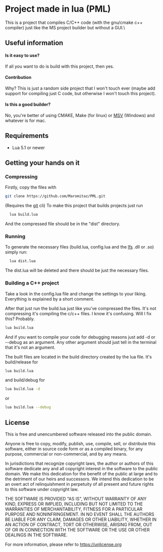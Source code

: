 
# Project made in lua (PML)

This is a project that compiles C/C++ code (with the gnu/cmake c++ compiler) just like the MS project builder but without a GUI.\


## Useful information

#### Is it easy to use?

 If all you want to do is build with this project, then yes.

#### Contribution

Why? This is just a random side project that I won't touch ever (maybe add support for compiling just C code, but otherwise I won't touch this project).

#### Is this a good builder?

No, you're better of using CMAKE, Make (for linux) or [MSV](https://visualstudio.microsoft.com/) (Windows) and whatever is for mac.
## Requirements

- Lua 5.1 or newer
## Getting your hands on it

### Compressing

Firstly, copy the files with
```bash
git clone https://github.com/Maromitaz/PML.git
```
(Requires the [git](https://github.com/git/git) cli)
To make this project that builds projects just run

```bash
  lua build.lua
```

And the compressed file should be in the "dist" directory.

### Running

To generate the necessary files (build.lua, config.lua and the [lfs](https://github.com/lunarmodules/luafilesystem) .dll or .so) simply run:

```bash
  lua dist.lua
```

The dist.lua will be deleted and there should be just the necessary files.

### Building a C++ project

Take a look in the config.lua file and change the settings to your liking.\
Everything is explained by a short comment.

After that just run the build.lua just like you've compressed the files. It's not compressing it's compiling the c/c++ files. I know it's confusing. Will I fix this? Probably.

```bash
lua build.lua
```

And if you want to compile your code for debugging reasons just add -d or --debug as an argument. Any other argument should just tell in the terminal that it's not an argument.

The built files are located in the build directory created by the lua file. It's build/release for
```bash
lua build.lua
```
and build/debug for
```bash
lua build.lua -d
```
or
```bash
lua build.lua --debug
```
## License

This is free and unencumbered software released into the public domain.

Anyone is free to copy, modify, publish, use, compile, sell, or
distribute this software, either in source code form or as a compiled
binary, for any purpose, commercial or non-commercial, and by any
means.

In jurisdictions that recognize copyright laws, the author or authors
of this software dedicate any and all copyright interest in the
software to the public domain. We make this dedication for the benefit
of the public at large and to the detriment of our heirs and
successors. We intend this dedication to be an overt act of
relinquishment in perpetuity of all present and future rights to this
software under copyright law.

THE SOFTWARE IS PROVIDED "AS IS", WITHOUT WARRANTY OF ANY KIND,
EXPRESS OR IMPLIED, INCLUDING BUT NOT LIMITED TO THE WARRANTIES OF
MERCHANTABILITY, FITNESS FOR A PARTICULAR PURPOSE AND NONINFRINGEMENT.
IN NO EVENT SHALL THE AUTHORS BE LIABLE FOR ANY CLAIM, DAMAGES OR
OTHER LIABILITY, WHETHER IN AN ACTION OF CONTRACT, TORT OR OTHERWISE,
ARISING FROM, OUT OF OR IN CONNECTION WITH THE SOFTWARE OR THE USE OR
OTHER DEALINGS IN THE SOFTWARE.

For more information, please refer to <https://unlicense.org>
